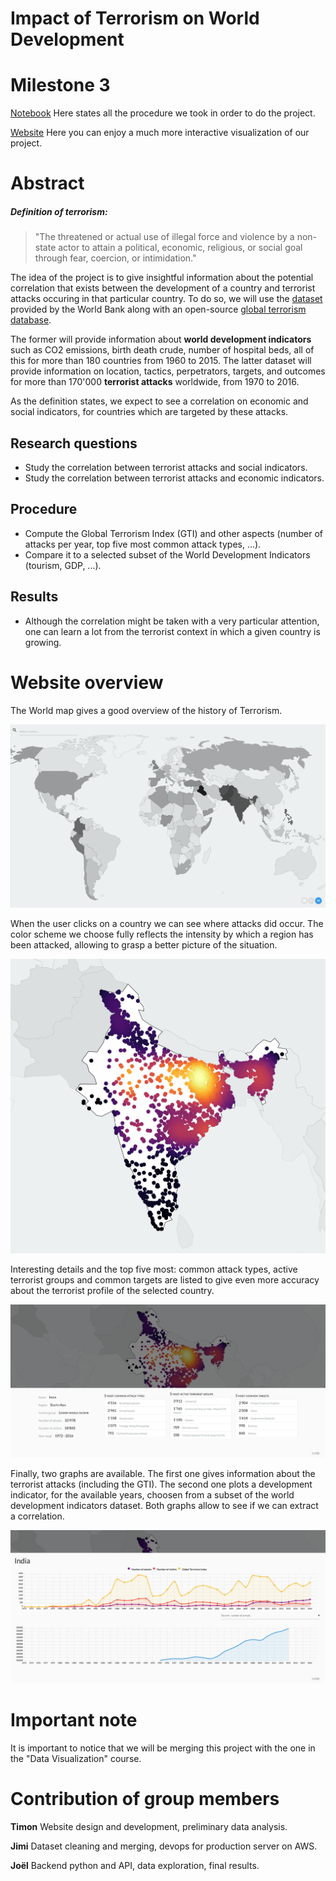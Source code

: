 # Impact of Terrorism on World Development

# Milestone 3
[Notebook](https://github.com/Timonzimm/CS-401/blob/master/project/report/report.ipynb) Here states all the procedure we took in order to do the project.

[Website](http://54.93.102.178/) Here you can enjoy a much more interactive visualization of our project.

# Abstract
##### Definition of terrorism:
>"The threatened or actual use of illegal force and violence by a non-state actor to attain a political, economic, religious, or social goal through fear, coercion, or intimidation."

The idea of the project is to give insightful information about the potential correlation that exists between the development of a country and terrorist attacks occuring in that particular country. To do so, we will use the [dataset](https://www.kaggle.com/worldbank/world-development-indicators) provided by the World Bank along with an open-source [global terrorism database](https://www.kaggle.com/START-UMD/gtd).

The former will provide information about **world development indicators** such as CO2 emissions, birth death crude, number of hospital beds, all of this for more than 180 countries from 1960 to 2015. The latter dataset will provide information on location, tactics, perpetrators, targets, and outcomes for more than 170'000 **terrorist attacks** worldwide, from 1970 to 2016.

As the definition states, we expect to see a correlation on economic and social indicators, for countries which are targeted by these attacks.

## Research questions

- Study the correlation between terrorist attacks and social indicators.
- Study the correlation between terrorist attacks and economic indicators.

## Procedure

- Compute the Global Terrorism Index (GTI) and other aspects (number of attacks per year, top five most common attack types, ...).
- Compare it to a selected subset of the World Development Indicators (tourism, GDP, ...).

## Results

- Although the correlation might be taken with a very particular attention, one can learn a lot from the terrorist context in which a given country is growing.

# Website overview

The World map gives a good overview of the history of Terrorism.

![World map](world_map.png)

When the user clicks on a country we can see where attacks did occur. The color scheme we choose fully reflects the intensity by which a region has been attacked, allowing to grasp a better picture of the situation. 

![Life expectancy map](example_attacks_india.png)

Interesting details and the top five most: common attack types, active terrorist groups and common targets are listed to give even more accuracy about the terrorist profile of the selected country.

![Details info](details_info_india.png)

Finally, two graphs are available. The first one gives information about the terrorist attacks (including the GTI). The second one plots a development indicator, for the available years, choosen from a subset of the world development indicators dataset. Both graphs allow to see if we can extract a correlation.

![Score and index](score_and_index.png)

# Important note
It is important to notice that we will be merging this project with the one in the "Data Visualization" course.

# Contribution of group members
**Timon** Website design and development, preliminary data analysis.

**Jimi** Dataset cleaning and merging, devops for production server on AWS.

**Joël** Backend python and API, data exploration, final results.